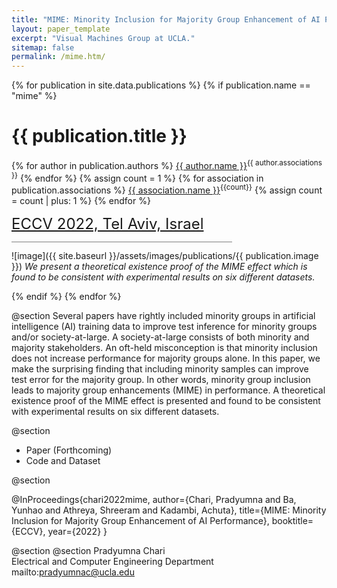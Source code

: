 ```yaml
---
title: "MIME: Minority Inclusion for Majority Group Enhancement of AI Performance"
layout: paper_template
excerpt: "Visual Machines Group at UCLA."
sitemap: false
permalink: /mime.htm/
---
```


{% for publication in site.data.publications %}
{% if publication.name == "mime" %}

# {{ publication.title }}

{% for author in publication.authors %} [{{ author.name }}]({{author.link}})<sup>{{ author.associations }}</sup>
{% endfor %}
{% assign count = 1 %}
{% for association in publication.associations %} [{{ association.name }}]({{association.link}})<sup>{{count}}</sup> {% assign count = count | plus: 1 %}
{% endfor %}

<font color="gray" size="5"><a href="https://eccv2022.ecva.net">ECCV 2022, Tel Aviv, Israel</a></font>

<hr class="center" style="width: 70%; color: grey; height: 0.1px; background-color:grey;"/>

![image]({{ site.baseurl }}/assets/images/publications/{{ publication.image }})
*We present a theoretical existence proof of the MIME effect which is found to be consistent with experimental results on six different datasets.*
<br>

{% endif %}
{% endfor %}

<!--

  1 Abstract
  2 Files
  3 Citations
  4 Press
  5 Contact
  6 FAQ
  7 Media

-->

@section
Several papers have rightly included minority groups in artificial intelligence (AI) training data to improve test inference for minority groups and/or society-at-large. A society-at-large consists of both minority and majority stakeholders. An oft-held misconception is that minority inclusion does not increase performance for majority groups alone. In this paper, we make the surprising finding that including minority samples can improve test error for the majority group. In other words, minority group inclusion leads to majority group enhancements (MIME) in performance. A theoretical existence proof of the MIME effect is presented and found to be consistent with experimental results on six different datasets.


@section
- Paper (Forthcoming) <!-- ([Link](https://drive.google.com/file/d/1c0h7UNYsZdO_QPr3feylZ0n6A5mAly6p/view?usp=sharing)) -->
- Code and Dataset <!-- https://github.com/UCLA-VMG/MIME (Forthcoming) -->

@section

@InProceedings{chari2022mime,
      author={Chari, Pradyumna and Ba, Yunhao and Athreya, Shreeram and Kadambi, Achuta},
      title={MIME: Minority Inclusion for Majority Group Enhancement of AI Performance},
      booktitle={ECCV},
      year={2022}
}

@section
@section
Pradyumna Chari \
Electrical and Computer Engineering Department \
mailto:pradyumnac@ucla.edu
